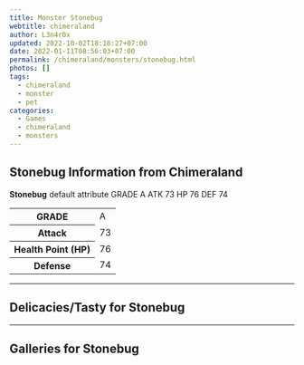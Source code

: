 ```yaml
---
title: Monster Stonebug
webtitle: chimeraland
author: L3n4r0x
updated: 2022-10-02T18:18:27+07:00
date: 2022-01-11T08:56:03+07:00
permalink: /chimeraland/monsters/stonebug.html
photos: []
tags:
  - chimeraland
  - monster
  - pet
categories:
  - Games
  - chimeraland
  - monsters
---
```


<section id="bootstrap-wrapper"><link rel="stylesheet" href="https://rawcdn.githack.com/dimaslanjaka/Web-Manajemen/0c3b5aa1813bd4abcd2c11bf3e37928b15c28664/css/bootstrap-5-3-0-alpha3-wrapper.css"/><h2 id="attribute">Stonebug Information from Chimeraland</h2><p><b>Stonebug</b> default attribute GRADE A ATK 73 HP 76 DEF 74<table><tr><th>GRADE</th><td>A</td></tr><tr><th>Attack</th><td>73</td></tr><tr><th>Health Point (HP)</th><td>76</td></tr><tr><th>Defense</th><td>74</td></tr></table></p><hr/><h2 id="delicacies">Delicacies/Tasty for Stonebug</h2><div class="bg-dark text-light"></div><hr/><div id="gallery"><h2>Galleries for Stonebug</h2><div class="row"></div></div></section>